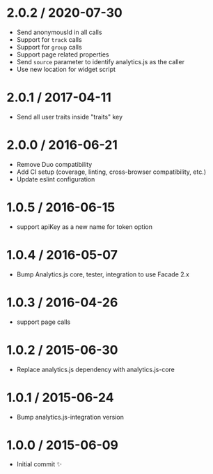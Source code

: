 2.0.2 / 2020-07-30
==================

  * Send anonymousId in all calls
  * Support for `track` calls
  * Support for `group` calls
  * Support page related properties
  * Send `source` parameter to identify analytics.js as the caller
  * Use new location for widget script

2.0.1 / 2017-04-11
==================

  * Send all user traits inside "traits" key

2.0.0 / 2016-06-21
==================

  * Remove Duo compatibility
  * Add CI setup (coverage, linting, cross-browser compatibility, etc.)
  * Update eslint configuration

1.0.5 / 2016-06-15
==================

  * support apiKey as a new name for token option

1.0.4 / 2016-05-07
==================

  * Bump Analytics.js core, tester, integration to use Facade 2.x

1.0.3 / 2016-04-26
==================

  * support page calls

1.0.2 / 2015-06-30
==================

  * Replace analytics.js dependency with analytics.js-core

1.0.1 / 2015-06-24
==================

  * Bump analytics.js-integration version

1.0.0 / 2015-06-09
==================

  * Initial commit :sparkles:
